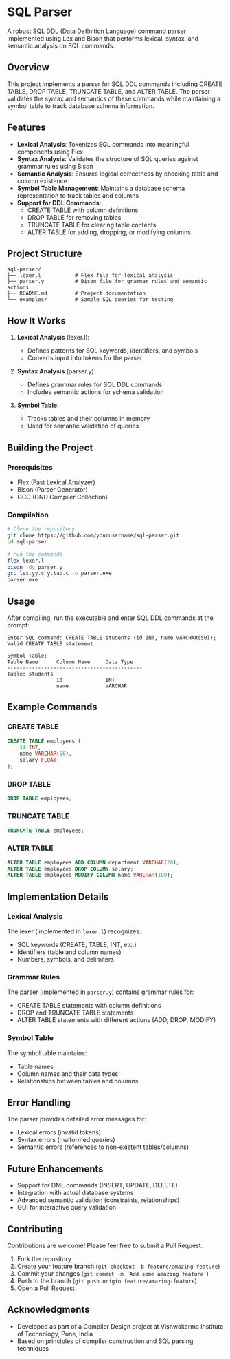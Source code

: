 # SQL Parser

A robust SQL DDL (Data Definition Language) command parser implemented using Lex and Bison that performs lexical, syntax, and semantic analysis on SQL commands.

## Overview

This project implements a parser for SQL DDL commands including CREATE TABLE, DROP TABLE, TRUNCATE TABLE, and ALTER TABLE. The parser validates the syntax and semantics of these commands while maintaining a symbol table to track database schema information.

## Features

- **Lexical Analysis**: Tokenizes SQL commands into meaningful components using Flex
- **Syntax Analysis**: Validates the structure of SQL queries against grammar rules using Bison
- **Semantic Analysis**: Ensures logical correctness by checking table and column existence
- **Symbol Table Management**: Maintains a database schema representation to track tables and columns
- **Support for DDL Commands**:
  - CREATE TABLE with column definitions
  - DROP TABLE for removing tables
  - TRUNCATE TABLE for clearing table contents
  - ALTER TABLE for adding, dropping, or modifying columns

## Project Structure

```
sql-parser/
├── lexer.l           # Flex file for lexical analysis
├── parser.y          # Bison file for grammar rules and semantic actions
├── README.md         # Project documentation
└── examples/         # Sample SQL queries for testing
```

## How It Works

1. **Lexical Analysis** (lexer.l): 
   - Defines patterns for SQL keywords, identifiers, and symbols
   - Converts input into tokens for the parser

2. **Syntax Analysis** (parser.y):
   - Defines grammar rules for SQL DDL commands
   - Includes semantic actions for schema validation

3. **Symbol Table**:
   - Tracks tables and their columns in memory
   - Used for semantic validation of queries

## Building the Project

### Prerequisites

- Flex (Fast Lexical Analyzer)
- Bison (Parser Generator)
- GCC (GNU Compiler Collection)

### Compilation

```bash
# Clone the repository
git clone https://github.com/yourusername/sql-parser.git
cd sql-parser

# run the commands
flex lexer.l
bison -dy parser.y
gcc lex.yy.c y.tab.c -o parser.exe
parser.exe
```

## Usage

After compiling, run the executable and enter SQL DDL commands at the prompt:

```
Enter SQL command: CREATE TABLE students (id INT, name VARCHAR(50));
Valid CREATE TABLE statement.

Symbol Table:
Table Name      Column Name     Data Type      
--------------------------------------------
Table: students     
                id              INT           
                name            VARCHAR       
```

## Example Commands

### CREATE TABLE

```sql
CREATE TABLE employees (
    id INT,
    name VARCHAR(50),
    salary FLOAT
);
```

### DROP TABLE

```sql
DROP TABLE employees;
```

### TRUNCATE TABLE

```sql
TRUNCATE TABLE employees;
```

### ALTER TABLE

```sql
ALTER TABLE employees ADD COLUMN department VARCHAR(20);
ALTER TABLE employees DROP COLUMN salary;
ALTER TABLE employees MODIFY COLUMN name VARCHAR(100);
```

## Implementation Details

### Lexical Analysis

The lexer (implemented in `lexer.l`) recognizes:
- SQL keywords (CREATE, TABLE, INT, etc.)
- Identifiers (table and column names)
- Numbers, symbols, and delimiters

### Grammar Rules

The parser (implemented in `parser.y`) contains grammar rules for:
- CREATE TABLE statements with column definitions
- DROP and TRUNCATE TABLE statements
- ALTER TABLE statements with different actions (ADD, DROP, MODIFY)

### Symbol Table

The symbol table maintains:
- Table names
- Column names and their data types
- Relationships between tables and columns

## Error Handling

The parser provides detailed error messages for:
- Lexical errors (invalid tokens)
- Syntax errors (malformed queries)
- Semantic errors (references to non-existent tables/columns)

## Future Enhancements

- Support for DML commands (INSERT, UPDATE, DELETE)
- Integration with actual database systems
- Advanced semantic validation (constraints, relationships)
- GUI for interactive query validation

## Contributing

Contributions are welcome! Please feel free to submit a Pull Request.

1. Fork the repository
2. Create your feature branch (`git checkout -b feature/amazing-feature`)
3. Commit your changes (`git commit -m 'Add some amazing feature'`)
4. Push to the branch (`git push origin feature/amazing-feature`)
5. Open a Pull Request

## Acknowledgments

- Developed as part of a Compiler Design project at Vishwakarma Institute of Technology, Pune, India
- Based on principles of compiler construction and SQL parsing techniques
